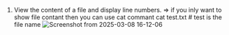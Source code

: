  1. View the content of a file and display line numbers.
 => if you inly want to show file contant then you can use cat commant
cat test.txt  # test is the file name
![Screenshot from 2025-03-08 16-12-06](https://github.com/user-attachments/assets/3427ee12-bc12-4543-87cb-9339488e8dee)

